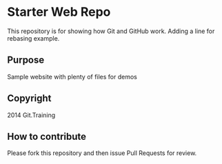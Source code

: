 # Starter Web Repo

This repository is for showing how Git and GitHub work. Adding a line for rebasing example.



## Purpose

Sample website with plenty of files for demos

## Copyright
2014 Git.Training

## How to contribute
Please fork this repository and then issue Pull Requests for review.
